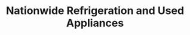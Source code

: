 ---
title: "Nationwide Refrigeration and Used Appliances"
url: /buffalo/nationwide-refrigeration-and-used-appliances/
shop: appliance
---